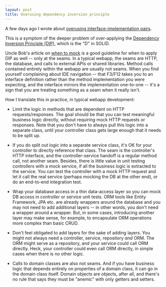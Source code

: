 ```yaml
---
layout: post
title: Overusing dependency inversion principle
---
```


A few days ago I wrote about [overusing interface-implementation pairs](/2015/07/27/foo-fooimpl-pairs.html).

This is a symptom of the deeper problem of over-applying the [Dependency Inversion Principle (DIP)](https://en.wikipedia.org/wiki/Dependency_inversion_principle), which is the 
"D" in SOLID.  

Uncle Bob's article on [when to mock](https://blog.8thlight.com/uncle-bob/2014/05/10/WhenToMock.html) is a good guideline for when to apply DIP as well -- only at the seams.  In a typical 
webapp, the seams are HTTP, the database, and calls to external APIs or shared libraries.  Method calls contained entirely within the webapp are usually not seams.  When you find 
yourself complaining about IDE navigation -- that F3/F12 takes you to an interface definition rather than the method implementation you were expecting, and the interface mirrors
the implementation one-to-one -- it's a sign that you are treating something as a seam when it really isn't.

How I translate this in practice, in typical webapp development:

* Limit the logic in methods that are dependent on HTTP requests/responses.  The goal should be that you can test meaningful business logic directly, without requiring mock HTTP 
requests or responses.  Note that you don't have to always pull this logic into a separate class, until your controller class gets large
enough that it needs to be split up.  

* If you do split out logic into a separate service class, it's OK for your controller to directly reference that class.  The seam is the controller's HTTP interface, and
the controller-service handoff is a regular method call, not another seam.   Besides, there is little value in unit testing controllers with a mock 
service, if all the business logic is extracted to the service.  You can test the controller with a mock HTTP request and let it call the real service (perhaps mocking the DB at the 
other end), or do an end-to-end integration test.

* Wrap your database access in a thin data-access layer so you can mock DB access in controller or service unit tests.  ORM tools like Entity Framework, JPA etc. are already wrappers 
around the database and you may not need to add additional layers -- in other words, you don't need a wrapper around a wrapper.  But, in some cases, introducing another layer may make 
sense, for example, to encapsulate ORM operations more complex than basic CRUD.

* Don't feel obligated to add layers for the sake of adding layers.  You might not always need a controller, service, repository *and* ORM.  The ORM might serve 
as a repository, and your service could call ORM directly.  Heck, your controller could even call ORM directly, in simple cases when there is no other logic.

* Calls to domain classes are also not seams.  And if you have business logic that depends entirely on properties of a domain class, it can go in the domain class itself.  Domain
objects are objects, after all, and there's no rule that says they must be "anemic" with only getters and setters.
